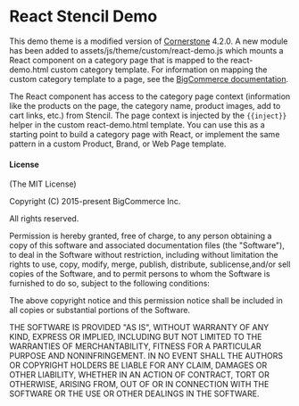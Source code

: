 # React Stencil Demo

This demo theme is a modified version of [Cornerstone](https://github.com/bigcommerce/cornerstone) 4.2.0. A new module has been added to assets/js/theme/custom/react-demo.js which mounts a React component on a category page that is mapped to the react-demo.html custom category template. For information on mapping the custom category template to a page, see the [BigCommerce documentation](https://developer.bigcommerce.com/stencil-docs/storefront-customization/custom-templates).

The React component has access to the category page context (information like the products on the page, the category name, product images, add to cart links, etc.) from Stencil. The page context is injected by the `{{inject}}` helper in the custom react-demo.html template. You can use this as a starting point to build a category page with React, or implement the same pattern in a custom Product, Brand, or Web Page template.

#### License

  

(The MIT License)

Copyright (C) 2015-present BigCommerce Inc.

All rights reserved.

  

Permission is hereby granted, free of charge, to any person obtaining a copy of this software and associated documentation files (the "Software"), to deal in the Software without restriction, including without limitation the rights to use, copy, modify, merge, publish, distribute, sublicense,and/or sell copies of the Software, and to permit persons to whom the Software is furnished to do so, subject to the following conditions:

  

The above copyright notice and this permission notice shall be included in all copies or substantial portions of the Software.

  

THE SOFTWARE IS PROVIDED "AS IS", WITHOUT WARRANTY OF ANY KIND, EXPRESS OR IMPLIED, INCLUDING BUT NOT LIMITED TO THE WARRANTIES OF MERCHANTABILITY, FITNESS FOR A PARTICULAR PURPOSE AND NONINFRINGEMENT. IN NO EVENT SHALL THE AUTHORS OR COPYRIGHT HOLDERS BE LIABLE FOR ANY CLAIM, DAMAGES OR OTHER LIABILITY, WHETHER IN AN ACTION OF CONTRACT, TORT OR OTHERWISE, ARISING FROM, OUT OF OR IN CONNECTION WITH THE SOFTWARE OR THE USE OR OTHER DEALINGS IN THE SOFTWARE.
